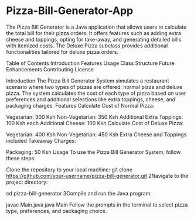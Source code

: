 # Pizza-Bill-Generator-App
The Pizza Bill Generator is a Java application that allows users to calculate the total bill for their pizza orders. It offers features such as adding extra cheese and toppings, opting for take-away, and generating detailed bills with itemized costs. The Deluxe Pizza subclass provides additional functionalities tailored for deluxe pizza orders.

Table of Contents
Introduction
Features
Usage
Class Structure
Future Enhancements
Contributing
License

Introduction
The Pizza Bill Generator System simulates a restaurant scenario where two types of pizzas are offered: normal pizza and deluxe pizza. The system calculates the cost of each type of pizza based on user preferences and additional selections like extra toppings, cheese, and packaging charges.
Features
Calculate Cost of Normal Pizza:

Vegetarian: 300 Ksh
Non-Vegetarian: 350 Ksh
Additional Extra Toppings: 100 Ksh each
Additional Cheese: 100 Ksh
Calculate Cost of Deluxe Pizza:

Vegetarian: 400 Ksh
Non-Vegetarian: 450 Ksh
Extra Cheese and Toppings included
Takeaway Charges:

Packaging: 50 Ksh
Usage
To use the Pizza Bill Generator System, follow these steps:

Clone the repository to your local machine:
git clone https://github.com/your-username/pizza-bill-generator.git
2Navigate to the project directory:

cd pizza-bill-generator
3Compile and run the Java program:

javac Main.java
java Main
Follow the prompts in the terminal to select pizza type, preferences, and packaging choice.
